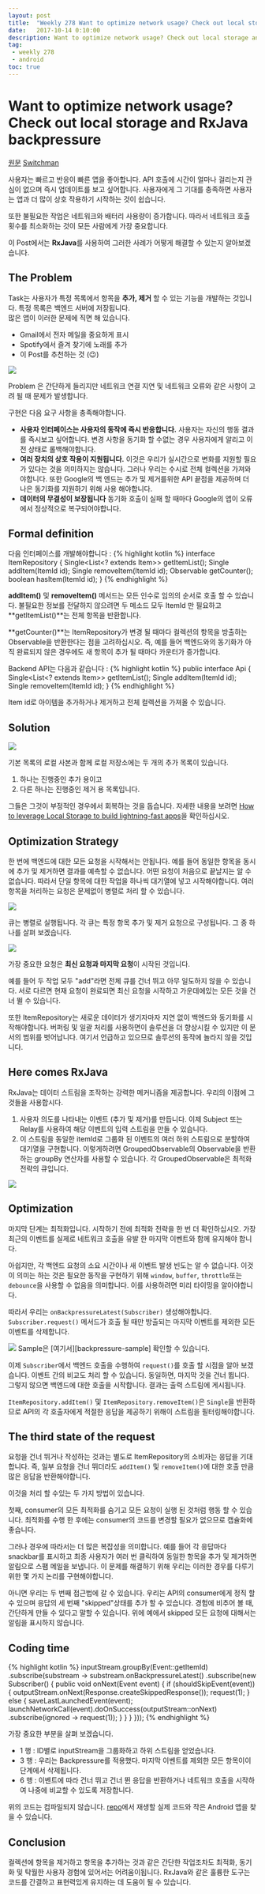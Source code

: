 ```yaml
---
layout: post
title:  "Weekly 278 Want to optimize network usage? Check out local storage and RxJava backpressure"
date:   2017-10-14 0:10:00
description: Want to optimize network usage? Check out local storage and RxJava backpressure
tag:
 - weekly 278
 - android
toc: true
---
```


# Want to optimize network usage? Check out local storage and RxJava backpressure
[원문][source] 
[Switchman][switchman]

사용자는 빠르고 반응이 빠른 앱을 좋아합니다. 
API 호출에 시간이 얼마나 걸리는지 관심이 없으며 즉시 업데이트를 보고 싶어합니다. 
사용자에게 그 기대를 충족하면 사용자는 앱과 더 많이 상호 작용하기 시작하는 것이 쉽습니다. 

또한 불필요한 작업은 네트워크와 배터리 사용량이 증가합니다. 
따라서 네트워크 호출 횟수를 최소화하는 것이 모든 사람에게 가장 중요합니다.

이 Post에서는 **RxJava**를 사용하여 그러한 사례가 어떻게 해결할 수 있는지 알아보겠습니다.


## The Problem
Task는 사용자가 특정 목록에서 항목을 __추가, 제거__ 할 수 있는 기능을 개발하는 것입니다. 특정 목록은 백엔드 서버에 저장됩니다.  
많은 앱이 이러한 문제에 직면 해 있습니다. 
 * Gmail에서 전자 메일을 중요하게 표시
 * Spotify에서 즐겨 찾기에 노래를 추가
 * 이 Post를 추천하는 것 (😉)

<img class="col" src="https://cdn-images-1.medium.com/max/2000/1*xYpu_fK_B6LgK6q_XpZdGw.jpeg"/>



Problem 은 간단하게 들리지만 네트워크 연결 지연 및 네트워크 오류와 같은 사항이 고려 될 때 문제가 발생합니다.

구현은 다음 요구 사항을 충족해야합니다.
 * **사용자 인터페이스는 사용자의 동작에 즉시 반응합니다.** 사용자는 자신의 행동 결과를 즉시보고 싶어합니다. 변경 사항을 동기화 할 수없는 경우 사용자에게 알리고 이전 상태로 롤백해야합니다.
 * **여러 장치의 상호 작용이 지원됩니다.** 이것은 우리가 실시간으로 변화를 지원할 필요가 있다는 것을 의미하지는 않습니다. 그러나 우리는 수시로 전체 컬렉션을 가져와야합니다. 또한 Google의 백 엔드는 추가 및 제거를위한 API 끝점을 제공하며 더 나은 동기화를 지원하기 위해 사용 해야합니다.
 * **데이터의 무결성이 보장됩니다** 동기화 호출이 실패 할 때마다 Google의 앱이 오류에서 정상적으로 복구되어야합니다. 
 
## Formal definition

다음 인터페이스를 개발해야합니다 : 
{% highlight kotlin  %}
interface ItemRepository {
    Single<List<? extends Item<ItemId>>> getItemList();
    Single<Response> addItem(ItemId id);
    Single<Response> removeItem(ItemId id);
    Observable<Integer> getCounter();
    boolean hasItem(ItemId id);
} 
{% endhighlight %}


**addItem()** 및 **removeItem()** 메서드는 모든 인수로 임의의 순서로 호출 할 수 있습니다. 
불필요한 정보를 전달하지 않으려면 두 메소드 모두 ItemId 만 필요하고 **getItemList()**는 전체 항목을 반환합니다.

**getCounter()**는 ItemRepository가 변경 될 때마다 컬렉션의 항목을 방출하는 Observable을 반환한다는 점을 고려하십시오. 
즉, 예를 들어 백엔드와의 동기화가 아직 완료되지 않은 경우에도 새 항목이 추가 될 때마다 카운터가 증가합니다.

Backend API는 다음과 같습니다 : 
{% highlight kotlin  %}
public interface Api {
    Single<List<? extends Item<ItemId>>> getItemList();
    Single<ApiResponse> addItem(ItemId id);
    Single<ApiResponse> removeItem(ItemId id);
}
{% endhighlight %}

Item id로 아이템을 추가하거나 제거하고 전체 컬렉션을 가져올 수 있습니다.

## Solution

<img class="col" src="https://cdn-images-1.medium.com/max/2000/1*9lAeafTyXVoDx_-YwqQQ5g.jpeg"/>

기본 목록의 로컬 사본과 함께 로컬 저장소에는 두 개의 추가 목록이 있습니다. 
1. 하나는 진행중인 추가 용이고 
2. 다른 하나는 진행중인 제거 용 목록입니다. 

그들은 그것이 부정적인 경우에서 회복하는 것을 돕습니다. 자세한 내용을 보려면 [How to leverage Local Storage to build lightning-fast apps][localstorage]을 확인하십시오.

## Optimization Strategy

한 번에 백엔드에 대한 모든 요청을 시작해서는 안됩니다. 
예를 들어 동일한 항목을 동시에 추가 및 제거하면 결과를 예측할 수 없습니다. 
어떤 요청이 처음으로 끝날지는 알 수 없습니다. 
따라서 단일 항목에 대한 작업을 하나씩 대기열에 넣고 시작해야합니다.
여러 항목을 처리하는 요청은 문제없이 병렬로 처리 할 수 있습니다.

<img class="col" src="https://cdn-images-1.medium.com/max/2000/1*N1wPQLD6kwD9FmTcvGaYLQ.jpeg"/>

큐는 병렬로 실행됩니다. 각 큐는 특정 항목 추가 및 제거 요청으로 구성됩니다. 그 중 하나를 살펴 보겠습니다.

<img class="col" src="https://cdn-images-1.medium.com/max/2000/1*lVwJj6yje110MmUb793eFg.jpeg"/>

가장 중요한 요청은 **최신 요청과 마지막 요청**이 시작된 것입니다.

예를 들어 두 작업 모두 "add"라면 전체 큐를 건너 뛰고 아무 일도하지 않을 수 있습니다. 
서로 다르면 현재 요청이 완료되면 최신 요청을 시작하고 가운데에있는 모든 것을 건너 뛸 수 있습니다.

또한 ItemRepository는 새로운 데이터가 생기자마자 지연 없이 백엔드와 동기화를 시작해야합니다. 
버퍼링 및 일괄 처리를 사용하면이 솔루션을 더 향상시킬 수 있지만
이 문서의 범위를 벗어납니다. 여기서 언급하고 있으므로 솔루션의 동작에 놀라지 않을 것입니다.

## Here comes RxJava

RxJava는 데이터 스트림을 조작하는 강력한 메커니즘을 제공합니다. 우리의 이점에 그것들을 사용합시다.
1. 사용자 의도를 나타내는 이벤트 (추가 및 제거)를 만듭니다. 이제 Subject 또는 Relay를 사용하여 해당 이벤트의 입력 스트림을 만들 수 있습니다.
2. 이 스트림을 동일한 itemId로 그룹화 된 이벤트의 여러 하위 스트림으로 분할하여 대기열을 구현합니다. 이렇게하려면 GroupedObservable의 Observable을 반환하는 groupBy 연산자를 사용할 수 있습니다. 각 GroupedObservable은 최적화 전략의 큐입니다.

<img class="col" src="https://cdn-images-1.medium.com/max/1600/1*rMWYkMeQAYqCgzJKv54EAg.png"/>

## Optimization

마지막 단계는 최적화입니다. 
시작하기 전에 최적화 전략을 한 번 더 확인하십시오. 
가장 최근의 이벤트를 실제로 네트워크 호출을 유발 한 마지막 이벤트와 함께 유지해야 합니다.  

아쉽지만, 각 백엔드 요청의 소요 시간이나 새 이벤트 발생 빈도는 알 수 없습니다. 
이것이 의미는 하는 것은 필요한 동작을 구현하기 위해 `window`, `buffer`, `throttle`또는 `debounce`을 사용할 수 없음을 의미합니다. 이를 사용하려면 미리 타이밍을 알아야합니다.

따라서 우리는 `onBackpressureLatest(Subscriber)` 생성해야합니다. `Subscriber.request()` 메서드가 호출 될 때만 방출되는 마지막 이벤트를 제외한 모든 이벤트를 삭제합니다.

<img class="col" src="https://cdn-images-1.medium.com/max/2000/1*gEFqpGv6ZjLaeyuf5fZHJw.png"/>
Sample은 [여기서][backpressure-sample] 확인할 수 있습니다. 

이제 `Subscriber`에서 백엔드 호출을 수행하여 `request()`를 호출 할 시점을 알아 보겠습니다. 
이벤트 간의 비교도 처리 할 수 있습니다. 동일하면, 마지막 것을 건너 뜁니다. 그렇지 않으면 백엔드에 대한 호출을 시작합니다. 결과는 출력 스트림에 게시됩니다.

`ItemRepository.addItem()` 및 `ItemRepository.removeItem()`은 `Single`을 반환하므로 API의 각 호출자에게 적절한 응답을 제공하기 위해이 스트림을 필터링해야합니다. 

## The third state of the request
요청을 건너 뛰거나 작성하는 것과는 별도로 ItemRepository의 소비자는 응답을 기대합니다. 
즉, 일부 요청을 건너 뛰더라도 `addItem()` 및 `removeItem()`에 대한 호출 만큼 많은 응답을 반환해야합니다. 

이것을 처리 할 수있는 두 가지 방법이 있습니다.

첫째,  consumer의 모든 최적화를 숨기고 모든 요청이 실행 된 것처럼 행동 할 수 있습니다. 최적화를 수행 한 후에는 consumer의 코드를 변경할 필요가 없으므로 캡슐화에 좋습니다.

그러나 경우에 따라서는 더 많은 복잡성을 의미합니다. 
예를 들어 각 응답마다 snackbar를 표시하고 최종 사용자가 여러 번 클릭하여 동일한 항목을 추가 및 제거하면 알림으로 스팸 메일을 보냅니다. 
이 문제를 해결하기 위해 우리는 이러한 경우를 다루기 위한 몇 가지 논리를 구현해야합니다.

아니면 우리는 두 번째 접근법에 갈 수 있습니다. 
우리는 API의 consumer에게 정직 할 수 있으며 
응답의 세 번째 "skipped"상태를 추가 할 수 있습니다.
경험에 비추어 볼 때, 간단하게 만들 수 있다고 말할 수 있습니다. 위에 예에서 skipped 모든 요청에 대해서는 알림을 표시하지 않습니다.

## Coding time

{% highlight kotlin  %}
inputStream.groupBy(Event::getItemId)
    .subscribe(substream -> 
        substream.onBackpressureLatest()
               .subscribe(new Subscriber<Event>() {
                   public void onNext(Event event) {
                      if (shouldSkipEvent(event)) {
                          outputStream.onNext(Response.createSkippedResponse());
                          request(1);
                      } else {
                          saveLastLaunchedEvent(event);
                          launchNetworkCall(event).doOnSuccess(outputStream::onNext)
                                        .subscribe(ignored -> request(1));
                      }
                  }
              }
          }));
{% endhighlight %}

가장 중요한 부분을 살펴 보겠습니다.
* 1 행 : ID별로 inputStream을 그룹화하고 하위 스트림을 얻었습니다.
* 3 행 : 우리는 Backpressure를 적용했다. 마지막 이벤트를 제외한 모든 항목이이 단계에서 삭제됩니다.
* 6 행 : 이벤트에 따라 건너 뛰고 건너 뛴 응답을 반환하거나 네트워크 호출을 시작하여 나중에 비교할 수 있도록 저장합니다.

위의 코드는 컴파일되지 않습니다. [repo][switchman]에서 재생할 실제 코드와 작은 Android 앱을 찾을 수 있습니다.

## Conclusion

컬렉션에 항목을 제거하고 항목을 추가하는 것과 같은 간단한 작업조차도 최적화, 동기화 및 탁월한 사용자 경험에 있어서는 어려움이됩니다. 
RxJava와 같은 훌륭한 도구는 코드를 간결하고 표현력있게 유지하는 데 도움이 될 수 있습니다.



  [source]: https://medium.freecodecamp.org/want-to-optimize-network-usage-check-out-local-storage-and-rxjava-backpressure-8b91b1db298a
  [switchman]: https://github.com/NikitaKozlov/Switchman
  [backpressure-sample]: https://github.com/kimtaesu/android-weekly/tree/master/Weekly278-Check-out-local-storage-and-RxJava-backpressure
  [localstorage]: https://medium.freecodecamp.org/how-leverage-local-storage-to-build-lightning-fast-apps-4e8218134e0c
